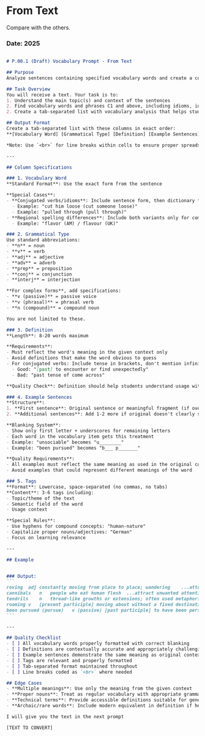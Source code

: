 # From Text

Compare with the others. 

### Date: 2025

````md

# P.00.1 (Draft) Vocabulary Prompt - From Text

## Purpose
Analyze sentences containing specified vocabulary words and create a comprehensive vocabulary learning resource in tab-separated format for easy import into spreadsheets.

## Task Overview
You will receive a text. Your task is to:
1. Understand the main topic(s) and context of the sentences
2. Find vocabulary words and phrases C1 and above, including idioms, idiomatic expressions, collocations or slang words.
2. Create a tab-separated list with vocabulary analysis that helps students learn these words in context

## Output Format
Create a tab-separated list with these columns in exact order:
**[Vocabulary Word] [Grammatical Type] [Definition] [Example Sentences] [Tags]**

*Note: Use `<br>` for line breaks within cells to ensure proper spreadsheet formatting.*

---

## Column Specifications

### 1. Vocabulary Word
**Standard Format**: Use the exact form from the sentence

**Special Cases**:
- **Conjugated verbs/idioms**: Include sentence form, then dictionary form in parentheses
  - Example: "cut him loose (cut someone loose)"
  - Example: "pulled through (pull through)"
- **Regional spelling differences**: Include both variants only for common words
  - Example: "flavor (AM) / flavour (UK)"

### 2. Grammatical Type
Use standard abbreviations:
- **n** = noun
- **v** = verb  
- **adj** = adjective
- **adv** = adverb
- **prep** = preposition
- **conj** = conjunction
- **interj** = interjection

**For complex forms**, add specifications:
- **v (passive)** = passive voice
- **v (phrasal)** = phrasal verb
- **n (compound)** = compound noun

You are not limited to these.

### 3. Definition
**Length**: 8-20 words maximum

**Requirements**:
- Must reflect the word's meaning in the given context only
- Avoid definitions that make the word obvious to guess
- For conjugated verbs: Include tense in brackets, don't mention infinitive
  - Good: "[past] to encounter or find unexpectedly"
  - Bad: "past tense of come across"

**Quality Check**: Definition should help students understand usage without giving away the word.

### 4. Example Sentences
**Structure**:
1. **First sentence**: Original sentence or meaningful fragment (if over 20 words)
2. **Additional sentences**: Add 1-2 more if original doesn't clearly show meaning/usage

**Blanking System**:
- Show only first letter + underscores for remaining letters
- Each word in the vocabulary item gets this treatment
- Example: "unsociable" becomes "u________"
- Example: "been pursued" becomes "b___ p_______"

**Quality Requirements**:
- All examples must reflect the same meaning as used in the original context
- Avoid examples that could represent different meanings of the word

### 5. Tags
**Format**: Lowercase, space-separated (no commas, no tabs)
**Content**: 3-6 tags including:
- Topic/theme of the text
- Semantic field of the word
- Usage context

**Special Rules**:
- Use hyphens for compound concepts: "human-nature"
- Capitalize proper nouns/adjectives: "German"
- Focus on learning relevance

---

## Example


### Output:
```
roving	adj	constantly moving from place to place; wandering	...attract unwanted attention from the r______ bands of cannibals.<br>He joined a group of r______ mercenaries who never stayed in one town for long.	movement travel danger survival
cannibals	n	people who eat human flesh	...attract unwanted attention from... bands of c________.<br>Sailors feared landing on islands inhabited by c________.	survival violence underground danger
tendrils	n	thread-like growths or extensions; often used metaphorically	...snaking like broken t________ of spiderwebs.<br>The ivy stretched its t________ across the cracked stone wall.	nature underground description imagery
roaming	v	[present participle] moving about without a fixed destination	...cannibalistic people r______ the darkest parts of the underground tunnels.<br>She spent the afternoon r______ through the empty streets.	movement danger exploration survival
been pursued (pursue)	v (passive)	[past participle] to have been persistently followed or chased	Usually, survivors had only b___ p_______ and were getting the hell away...<br>The fugitive had b___ p_______ across two provinces by bounty hunters.	danger survival threat chase
```

---

## Quality Checklist
- [ ] All vocabulary words properly formatted with correct blanking
- [ ] Definitions are contextually accurate and appropriately challenging
- [ ] Example sentences demonstrate the same meaning as original context
- [ ] Tags are relevant and properly formatted
- [ ] Tab-separated format maintained throughout
- [ ] Line breaks coded as `<br>` where needed

## Edge Cases
- **Multiple meanings**: Use only the meaning from the given context
- **Proper nouns**: Treat as regular vocabulary with appropriate grammatical type
- **Technical terms**: Provide accessible definitions suitable for general learners
- **Archaic/rare words**: Include modern equivalent in definition if helpful

I will give you the text in the next prompt
````

```
[TEXT TO CONVERT]
```


